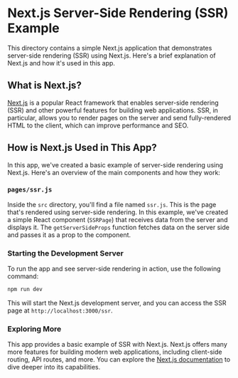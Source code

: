 # Next.js Server-Side Rendering (SSR) Example

This directory contains a simple Next.js application that demonstrates server-side rendering (SSR) using Next.js. Here's a brief explanation of Next.js and how it's used in this app.

## What is Next.js?

[Next.js](https://nextjs.org/) is a popular React framework that enables server-side rendering (SSR) and other powerful features for building web applications. SSR, in particular, allows you to render pages on the server and send fully-rendered HTML to the client, which can improve performance and SEO.

## How is Next.js Used in This App?

In this app, we've created a basic example of server-side rendering using Next.js. Here's an overview of the main components and how they work:

### `pages/ssr.js`

Inside the `src` directory, you'll find a file named `ssr.js`. This is the page that's rendered using server-side rendering. In this example, we've created a simple React component (`SSRPage`) that receives data from the server and displays it. The `getServerSideProps` function fetches data on the server side and passes it as a prop to the component.

### Starting the Development Server

To run the app and see server-side rendering in action, use the following command:

```bash
npm run dev
```

This will start the Next.js development server, and you can access the SSR page at `http://localhost:3000/ssr`.

### Exploring More

This app provides a basic example of SSR with Next.js. Next.js offers many more features for building modern web applications, including client-side routing, API routes, and more. You can explore the [Next.js documentation](https://nextjs.org/docs) to dive deeper into its capabilities.